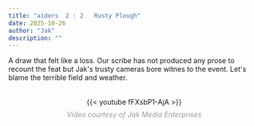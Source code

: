 ```yaml
---
title: "aiders	2 : 2	Rusty Plough"
date: 2025-10-26
author: "Jak"
description: ""
---
```



A draw that felt like a loss. Our scribe has not produced any prose to recount the feat but Jak's trusty cameras bore witnes to the event. Let's blame the terrible field and weather.

<figure style="text-align: center; margin: 2rem 0;">
  <div style="max-width: 800px; margin: 0 auto;">
    {{< youtube fFXsbP1-AjA >}}
  </div>
  <figcaption style="margin-top: 0.5rem; font-style: italic; color: #999;">Video courtesy of Jak Media Enterprises</figcaption>
</figure>
